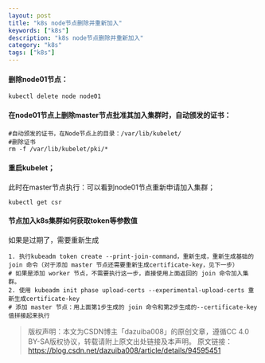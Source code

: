 ```yaml
---
layout: post
title: "k8s node节点删除并重新加入"
keywords: ["k8s"]
description: "k8s node节点删除并重新加入"
category: "k8s"
tags: ["k8s"]
---
```


#### 删除node01节点：
```
kubectl delete node node01
```

#### 在node01节点上删除master节点批准其加入集群时，自动颁发的证书：
```
#自动颁发的证书，在Node节点上的目录：/var/lib/kubelet/
#删除证书
rm -f /var/lib/kubelet/pki/*
```

#### 重启kubelet；
此时在master节点执行：可以看到node01节点重新申请加入集群；
```
kubectl get csr 
```

#### 节点加入k8s集群如何获取token等参数值
如果是过期了，需要重新生成
```
1. 执行kubeadm token create --print-join-command，重新生成，重新生成基础的 join 命令（对于添加 master 节点还需要重新生成certificate-key，见下一步）
# 如果是添加 worker 节点，不需要执行这一步，直接使用上面返回的 join 命令加入集群。
2. 使用 kubeadm init phase upload-certs --experimental-upload-certs 重新生成certificate-key
# 添加 master 节点：用上面第1步生成的 join 命令和第2步生成的--certificate-key 值拼接起来执行

```

> 版权声明：本文为CSDN博主「dazuiba008」的原创文章，遵循CC 4.0 BY-SA版权协议，转载请附上原文出处链接及本声明。
原文链接：https://blog.csdn.net/dazuiba008/article/details/94595451